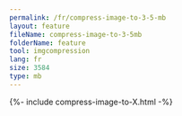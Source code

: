 ```yaml
---
permalink: /fr/compress-image-to-3-5-mb
layout: feature
fileName: compress-image-to-3-5mb
folderName: feature
tool: imgcompression
lang: fr
size: 3584
type: mb
---
```


{%- include compress-image-to-X.html -%}
